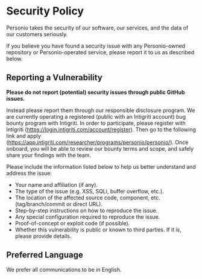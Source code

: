 # Security Policy

Personio takes the security of our software, our services,
and the data of our customers seriously.

If you believe you have found a security issue with any Personio-owned
repository or Personio-operated service, please report it to us as described
below.

## Reporting a Vulnerability

**Please do not report (potential) security issues through public GitHub issues.**

Instead please report them through our responsible disclosure program.
We are currently operating a registered (public with an Intigriti account) bug bounty program with Intigriti.
In order to participate, please register with Intigriti (https://login.intigriti.com/account/register).
Then go to the following link and apply (https://app.intigriti.com/researcher/programs/personio/personio/).
Once onboard, you will be able to review our bounty terms and scope, and safely share your findings with the team.

Please include the information listed below to help us better understand and
address the issue:

- Your name and affiliation (if any).
- The type of the issue (e.g. XSS, SQLi, buffer overflow, etc.).
- The location of the affected source code, component, etc.
  (tag/branch/commit or direct URL).
- Step-by-step instructions on how to reproduce the issue.
- Any special configuration required to reproduce the issue.
- Proof-of-concept or exploit code (if possible).
- Whether this vulnerability is public or known to third parties.
  If it is, please provide details.

## Preferred Language

We prefer all communications to be in English.
